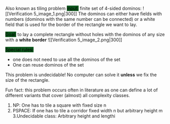 Also known as tiling problem
<mark style="background: #014E11F2;">input:</mark> 
finite set of 4-sided dominos:
![[Verification 5_image_1.png|300]]
The dominos can either have fields with numbers (dominos with the same number can be connected) or a white field that is used for the border of the rectangle we want to lay.

<mark style="background: #014E11F2;">Goal:</mark> to lay a complete rectangle without holes with the dominos of any size with a __white border__
![[Verification 5_image_2.png|300]]

<mark style="background: #014E11F2;">Special rules:</mark> 
- one does not need to use all the dominos of the set
- One can reuse dominos of the set

This problem is undecidable! No computer can solve it __unless__ we fix the size of the rectangle.

Fun fact: this problem occurs often in literature as one can define a lot of different variants that cover (almost) all complexity classes.

1. NP: One has to tile a square with fixed size n
2. PSPACE: If one has to tile a corridor fixed width n but arbitrary height m
3.Undecidable class:  Arbitrary height and lengthi